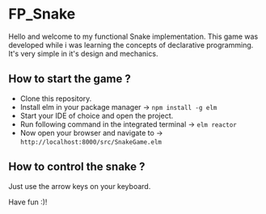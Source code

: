 # FP_Snake

Hello and welcome to my functional Snake implementation.
This game was developed while i was learning the concepts of declarative programming.
It's very simple in it's design and mechanics.

## How to start the game ?
- Clone this repository.
- Install elm in your package manager -> ` npm install -g elm `
- Start your IDE of choice and open the project.
- Run following command in the integrated terminal -> ` elm reactor `
- Now open your browser and navigate to -> ` http://localhost:8000/src/SnakeGame.elm `

## How to control the snake ?
Just use the arrow keys on your keyboard.

Have fun :)!
